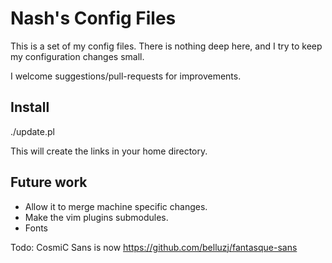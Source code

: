 Nash's Config Files
===================

This is a set of my config files.  There is nothing deep here, and I try to
keep my configuration changes small.

I welcome suggestions/pull-requests for improvements.

Install
-------

   ./update.pl

This will create the links in your home directory.

Future work
-----------

   - Allow it to merge machine specific changes.
   - Make the vim plugins submodules.
   - Fonts


Todo:
	CosmiC Sans is now https://github.com/belluzj/fantasque-sans
